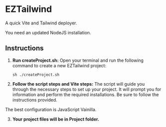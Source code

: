 # EZTailwind
A quick Vite and Tailwind deployer.

You need an updated NodeJS installation.

## Instructions
1. **Run createProject.sh:**
   Open your terminal and run the following command to create a new EZTailwind project:

   ```sh ./createProject.sh```

2.  **Follow the script steps and Vite steps:**
The script will guide you through the necessary steps to set up your project. It will prompt you for information and perform the required installations. Be sure to follow the instructions provided.

The best configuration is JavaScript Vainilla.

3.  **Your project files will be in Project folder.**
